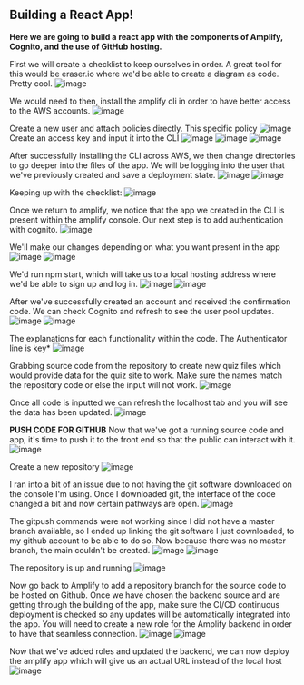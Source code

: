 ## Building a React App!

**Here we are going to build a react app with the components of Amplify, Cognito, and the use of GitHub hosting.**

First we will create a checklist to keep ourselves in order. A great tool for this would be eraser.io where we'd be able to create a diagram as code. Pretty cool. 
![image](https://github.com/Nateil503/Nateil503.github.io/assets/114696114/af5df273-466b-4924-923a-5a6d9e33b5f1)

We would need to then, install the amplify cli in order to have better access to the AWS accounts. 
![image](https://github.com/Nateil503/Nateil503.github.io/assets/114696114/ab782eb7-44cf-4bcc-b94c-28cd4fd18c49)

Create a new user and attach policies directly. This specific policy
![image](https://github.com/Nateil503/Nateil503.github.io/assets/114696114/bce06285-53f3-40c1-9acb-5a3a063b6c50)
Create an access key and input it into the CLI
![image](https://github.com/Nateil503/Nateil503.github.io/assets/114696114/dc6db5d4-cde7-4d54-ab06-fb75d7b02558)
![image](https://github.com/Nateil503/Nateil503.github.io/assets/114696114/081b92a6-254f-47c2-9ccd-99b299e781d0)
![image](https://github.com/Nateil503/Nateil503.github.io/assets/114696114/4a8f0b03-4553-405f-b51e-10a8037261b7)

After successfully installing the CLI across AWS, we then change directories to go deeper into the files of the app. We will be logging into the user that we've previously created and save a deployment state. 
![image](https://github.com/Nateil503/Nateil503.github.io/assets/114696114/9959d49e-d48a-4b88-8b26-1ff5aae0ccbf)
![image](https://github.com/Nateil503/Nateil503.github.io/assets/114696114/01274059-a1f3-4b91-93f7-97e39183f485)

Keeping up with the checklist:
![image](https://github.com/Nateil503/Nateil503.github.io/assets/114696114/992f305a-75ff-4b3c-8b9b-bb8f7da77af2)

Once we return to amplify, we notice that the app we created in the CLI is present within the amplify console. Our next step is to add authentication with cognito. 
![image](https://github.com/Nateil503/Nateil503.github.io/assets/114696114/c92470c6-fe1e-4e64-87a7-4675eabb6c57)

We'll make our changes depending on what you want present in the app 
![image](https://github.com/Nateil503/Nateil503.github.io/assets/114696114/13d02c56-6c4e-4d8d-8e92-81ae5a76eac3)
![image](https://github.com/Nateil503/Nateil503.github.io/assets/114696114/3a249136-e86d-4782-a819-684659d8a52d)

We'd run npm start, which will take us to a local hosting address where we'd be able to sign up and log in. 
![image](https://github.com/Nateil503/Nateil503.github.io/assets/114696114/0d57daed-7540-4fd4-8760-5147f7075b2f)
![image](https://github.com/Nateil503/Nateil503.github.io/assets/114696114/b7b90d4f-8b43-43dd-b1e5-5278e43a22f3)

After we've successfully created an account and received the confirmation code. We can check Cognito and refresh to see the user pool updates. 
![image](https://github.com/Nateil503/Nateil503.github.io/assets/114696114/41b08536-0785-4755-a9eb-63df343a46dd)
![image](https://github.com/Nateil503/Nateil503.github.io/assets/114696114/8eb85b51-79b1-4817-9fba-d894488ecfe6)

The explanations for each functionality within the code. The Authenticator line is key*
![image](https://github.com/Nateil503/Nateil503.github.io/assets/114696114/e3baf804-25cd-4e10-89b6-ccf1a4050535)

Grabbing source code from the repository to create new quiz files which would provide data for the quiz site to work. Make sure the names match the repository code or else the input will not work. 
![image](https://github.com/Nateil503/Nateil503.github.io/assets/114696114/3e10b41c-80de-462d-b4ae-85417920776e)

Once all code is inputted we can refresh the localhost tab and you will see the data has been updated. 
![image](https://github.com/Nateil503/Nateil503.github.io/assets/114696114/526958ca-4298-4301-b594-b5e2de540ec1)

**PUSH CODE FOR GITHUB**
Now that we've got a running source code and app, it's time to push it to the front end so that the public can interact with it. 
![image](https://github.com/Nateil503/Nateil503.github.io/assets/114696114/887d752c-a505-4be6-859a-b4c73cb81556)

Create a new repository
![image](https://github.com/Nateil503/Nateil503.github.io/assets/114696114/82d5266e-cde5-4980-ad4c-ce49a4eeb109)

I ran into a bit of an issue due to not having the git software downloaded on the console I'm using. Once I downloaded git, the interface of the code changed a bit and now certain pathways are open. 
![image](https://github.com/Nateil503/Nateil503.github.io/assets/114696114/1ee66bf0-5e2c-4f66-9eb1-e6233ced8c81)

The gitpush commands were not working since I did not have a master branch available, so I ended up linking the git software I just downloaded, to my github account to be able to do so. Now because there was no master branch, the main couldn't be created. 
![image](https://github.com/Nateil503/Nateil503.github.io/assets/114696114/205caa79-6885-430b-97b4-f9a172e471a9)
![image](https://github.com/Nateil503/Nateil503.github.io/assets/114696114/0c6d9f29-6b2c-49f1-91d9-c33d3627b6bb)

The repository is up and running 
![image](https://github.com/Nateil503/Nateil503.github.io/assets/114696114/679d2ca4-574d-4607-8355-0b81b4caaa81)

Now go back to Amplify to add a repository branch for the source code to be hosted on Github. Once we have chosen the backend source and are getting through the building of the app, make sure the CI/CD continuous deployment is checked so any updates will be automatically integrated into the app. You will need to create a new role for the Amplify backend in order to have that seamless connection. 
![image](https://github.com/Nateil503/Nateil503.github.io/assets/114696114/17ace537-5d99-4433-8c36-29b8196e5993)
![image](https://github.com/Nateil503/Nateil503.github.io/assets/114696114/15e8ad8a-f440-44cd-ae57-8df3dfd2f53d)


Now that we've added roles and updated the backend, we can now deploy the amplify app which will give us an actual URL instead of the local host
![image](https://github.com/Nateil503/Nateil503.github.io/assets/114696114/d674a995-35d5-4745-98f5-ec0200030416)






